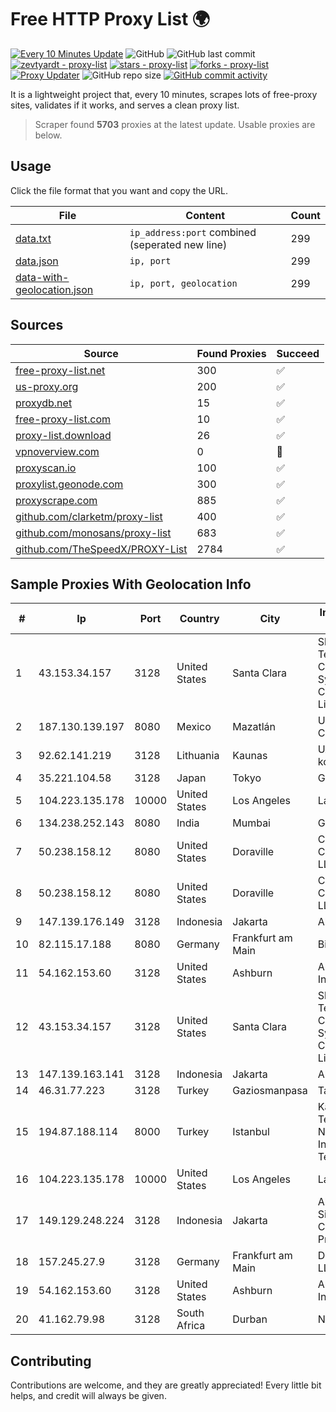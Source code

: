 
# Free HTTP Proxy List 🌍

[![Every 10 Minutes Update](https://github.com/mertguvencli/http-proxy-list/actions/workflows/main.yml/badge.svg?branch=main)](https://github.com/mertguvencli/http-proxy-list/actions/workflows/main.yml)
![GitHub](https://img.shields.io/github/license/mertguvencli/http-proxy-list)
![GitHub last commit](https://img.shields.io/github/last-commit/mertguvencli/http-proxy-list)
[![zevtyardt - proxy-list](https://img.shields.io/static/v1?label=zevtyardt&message=proxy-list&color=blue&logo=github)](https://github.com/zevtyardt/proxy-list "Go to GitHub repo")
[![stars - proxy-list](https://img.shields.io/github/stars/zevtyardt/proxy-list?style=social)](https://github.com/zevtyardt/proxy-list)
[![forks - proxy-list](https://img.shields.io/github/forks/zevtyardt/proxy-list?style=social)](https://github.com/zevtyardt/proxy-list)
[![Proxy Updater](https://github.com/zevtyardt/proxy-list/workflows/Proxy%20Updater/badge.svg)](https://github.com/zevtyardt/proxy-list/actions?query=workflow:"Proxy+Updater")
![GitHub repo size](https://img.shields.io/github/repo-size/zevtyardt/proxy-list)
[![GitHub commit activity](https://img.shields.io/github/commit-activity/m/zevtyardt/proxy-list?logo=commits)](https://github.com/zevtyardt/proxy-list/commits/main)

It is a lightweight project that, every 10 minutes, scrapes lots of free-proxy sites, validates if it works, and serves a clean proxy list.

> Scraper found **5703** proxies at the latest update. Usable proxies are below.

## Usage

Click the file format that you want and copy the URL.

|File|Content|Count|
|----|-------|-----|
|[data.txt](https://raw.githubusercontent.com/mertguvencli/http-proxy-list/main/proxy-list/data.txt)|`ip_address:port` combined (seperated new line)|299|
|[data.json](https://raw.githubusercontent.com/mertguvencli/http-proxy-list/main/proxy-list/data.json)|`ip, port`|299|
|[data-with-geolocation.json](https://raw.githubusercontent.com/mertguvencli/http-proxy-list/main/proxy-list/data-with-geolocation.json)|`ip, port, geolocation`|299|

## Sources

|Source|Found Proxies|Succeed|
|------|-------------|-------|
|[free-proxy-list.net](https://free-proxy-list.net)|300|✅|
|[us-proxy.org](https://www.us-proxy.org)|200|✅|
|[proxydb.net](http://proxydb.net)|15|✅|
|[free-proxy-list.com](https://free-proxy-list.com/?page=&port=&type%5B%5D=http&type%5B%5D=https&up_time=0&search=Search)|10|✅|
|[proxy-list.download](https://www.proxy-list.download/HTTP)|26|✅|
|[vpnoverview.com](https://vpnoverview.com/privacy/anonymous-browsing/free-proxy-servers)|0|🚫|
|[proxyscan.io](https://www.proxyscan.io)|100|✅|
|[proxylist.geonode.com](https://proxylist.geonode.com/api/proxy-list?limit=300&page=1&sort_by=lastChecked&sort_type=desc&protocols=http,https)|300|✅|
|[proxyscrape.com](https://api.proxyscrape.com/v2/?request=displayproxies&protocol=http&timeout=10000&country=all&ssl=all&anonymity=all)|885|✅|
|[github.com/clarketm/proxy-list](https://raw.githubusercontent.com/clarketm/proxy-list/master/proxy-list-raw.txt)|400|✅|
|[github.com/monosans/proxy-list](https://raw.githubusercontent.com/monosans/proxy-list/main/proxies/http.txt)|683|✅|
|[github.com/TheSpeedX/PROXY-List](https://raw.githubusercontent.com/TheSpeedX/PROXY-List/master/http.txt)|2784|✅|


## Sample Proxies With Geolocation Info

|#|Ip|Port|Country|City|Internet Service Provider|
|-|--|----|-------|----|-------------------------|
|1|43.153.34.157|3128|United States|Santa Clara|Shenzhen Tencent Computer Systems Company Limited|
|2|187.130.139.197|8080|Mexico|Mazatlán|Uninet S.A. de C.V.|
|3|92.62.141.219|3128|Lithuania|Kaunas|UAB "Baltnetos komunikacijos"|
|4|35.221.104.58|3128|Japan|Tokyo|Google LLC|
|5|104.223.135.178|10000|United States|Los Angeles|LayerHost|
|6|134.238.252.143|8080|India|Mumbai|Google LLC|
|7|50.238.158.12|8080|United States|Doraville|Comcast Cable Communications, LLC|
|8|50.238.158.12|8080|United States|Doraville|Comcast Cable Communications, LLC|
|9|147.139.176.149|3128|Indonesia|Jakarta|Alibaba.com LLC|
|10|82.115.17.188|8080|Germany|Frankfurt am Main|BitCommand LLC|
|11|54.162.153.60|3128|United States|Ashburn|Amazon.com, Inc.|
|12|43.153.34.157|3128|United States|Santa Clara|Shenzhen Tencent Computer Systems Company Limited|
|13|147.139.163.141|3128|Indonesia|Jakarta|Alibaba.com LLC|
|14|46.31.77.223|3128|Turkey|Gaziosmanpasa|Talha Bogaz|
|15|194.87.188.114|8000|Turkey|Istanbul|Kadir Huseyin Tezcan Nosspeed Internet Teknolojileri|
|16|104.223.135.178|10000|United States|Los Angeles|LayerHost|
|17|149.129.248.224|3128|Indonesia|Jakarta|Alibaba.com Singapore E-Commerce Private Limited|
|18|157.245.27.9|3128|Germany|Frankfurt am Main|DigitalOcean, LLC|
|19|54.162.153.60|3128|United States|Ashburn|Amazon.com, Inc.|
|20|41.162.79.98|3128|South Africa|Durban|Neotel GAU|



## Contributing

Contributions are welcome, and they are greatly appreciated! Every
little bit helps, and credit will always be given.

